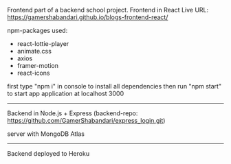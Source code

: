 Frontend part of a backend school project. Frontend in React
Live URL: https://gamershabandari.github.io/blogs-frontend-react/

npm-packages used:
- react-lottie-player
- animate.css
- axios
- framer-motion
- react-icons

first type "npm i" in console to install all dependencies
then run "npm start" to start app application at localhost 3000


------------------------------------------------------------

Backend in Node.js + Express (backend-repo: https://github.com/GamerShabandari/express_login.git)

server with MongoDB Atlas

------------------------------------------------------------

Backend deployed to Heroku